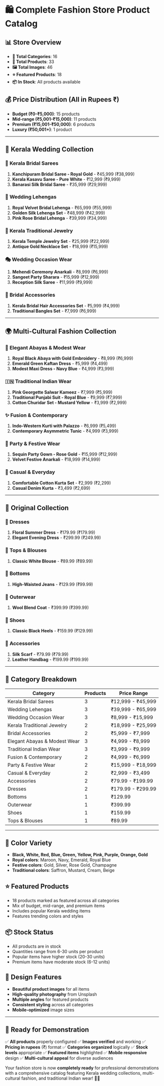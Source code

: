 # 🛍️ Complete Fashion Store Product Catalog

## 📊 Store Overview
- **🏪 Total Categories**: 16
- **👗 Total Products**: 33
- **🖼️ Total Images**: 46
- **⭐ Featured Products**: 18
- **📦 In Stock**: All products available

## 💰 Price Distribution (All in Rupees ₹)
- **Budget (₹0-₹5,000)**: 15 products
- **Mid-range (₹5,001-₹15,000)**: 11 products
- **Premium (₹15,001-₹50,000)**: 6 products
- **Luxury (₹50,001+)**: 1 product

---

## 🎨 **Kerala Wedding Collection**

### 👰 **Kerala Bridal Sarees**
1. **Kanchipuram Bridal Saree - Royal Gold** - ₹45,999 (₹38,999)
2. **Kerala Kasavu Saree - Pure White** - ₹12,999 (₹9,999)
3. **Banarasi Silk Bridal Saree** - ₹35,999 (₹29,999)

### 👑 **Wedding Lehengas**
1. **Royal Velvet Bridal Lehenga** - ₹65,999 (₹55,999)
2. **Golden Silk Lehenga Set** - ₹48,999 (₹42,999)
3. **Pink Rose Bridal Lehenga** - ₹39,999 (₹34,999)

### 💎 **Kerala Traditional Jewelry**
1. **Kerala Temple Jewelry Set** - ₹25,999 (₹22,999)
2. **Antique Gold Necklace Set** - ₹18,999 (₹15,999)

### 🎭 **Wedding Occasion Wear**
1. **Mehendi Ceremony Anarkali** - ₹8,999 (₹6,999)
2. **Sangeet Party Sharara** - ₹15,999 (₹12,999)
3. **Reception Silk Saree** - ₹11,999 (₹9,999)

### 💍 **Bridal Accessories**
1. **Kerala Bridal Hair Accessories Set** - ₹5,999 (₹4,999)
2. **Traditional Bangles Set** - ₹7,999 (₹6,999)

---

## 🌍 **Multi-Cultural Fashion Collection**

### 🌙 **Elegant Abayas & Modest Wear**
1. **Royal Black Abaya with Gold Embroidery** - ₹8,999 (₹6,999)
2. **Emerald Green Kaftan Dress** - ₹5,999 (₹4,499)
3. **Modest Maxi Dress - Navy Blue** - ₹4,999 (₹3,999)

### 🇮🇳 **Traditional Indian Wear**
1. **Pink Georgette Salwar Kameez** - ₹7,999 (₹5,999)
2. **Traditional Punjabi Suit - Royal Blue** - ₹9,999 (₹7,999)
3. **Cotton Churidar Set - Mustard Yellow** - ₹3,999 (₹2,999)

### ✨ **Fusion & Contemporary**
1. **Indo-Western Kurti with Palazzo** - ₹6,999 (₹5,499)
2. **Contemporary Asymmetric Tunic** - ₹4,999 (₹3,999)

### 🎉 **Party & Festive Wear**
1. **Sequin Party Gown - Rose Gold** - ₹15,999 (₹12,999)
2. **Velvet Festive Anarkali** - ₹18,999 (₹14,999)

### 💝 **Casual & Everyday**
1. **Comfortable Cotton Kurta Set** - ₹2,999 (₹2,299)
2. **Casual Denim Kurta** - ₹3,499 (₹2,699)

---

## 🏪 **Original Collection**

### 👗 **Dresses**
1. **Floral Summer Dress** - ₹179.99 (₹179.99)
2. **Elegant Evening Dress** - ₹299.99 (₹249.99)

### 👚 **Tops & Blouses**
1. **Classic White Blouse** - ₹89.99 (₹89.99)

### 👖 **Bottoms**
1. **High-Waisted Jeans** - ₹129.99 (₹99.99)

### 🧥 **Outerwear**
1. **Wool Blend Coat** - ₹399.99 (₹399.99)

### 👠 **Shoes**
1. **Classic Black Heels** - ₹159.99 (₹129.99)

### 💍 **Accessories**
1. **Silk Scarf** - ₹79.99 (₹79.99)
2. **Leather Handbag** - ₹199.99 (₹199.99)

---

## 🎯 **Category Breakdown**

| Category | Products | Price Range |
|----------|----------|-------------|
| Kerala Bridal Sarees | 3 | ₹12,999 - ₹45,999 |
| Wedding Lehengas | 3 | ₹39,999 - ₹65,999 |
| Wedding Occasion Wear | 3 | ₹8,999 - ₹15,999 |
| Kerala Traditional Jewelry | 2 | ₹18,999 - ₹25,999 |
| Bridal Accessories | 2 | ₹5,999 - ₹7,999 |
| Elegant Abayas & Modest Wear | 3 | ₹4,999 - ₹8,999 |
| Traditional Indian Wear | 3 | ₹3,999 - ₹9,999 |
| Fusion & Contemporary | 2 | ₹4,999 - ₹6,999 |
| Party & Festive Wear | 2 | ₹15,999 - ₹18,999 |
| Casual & Everyday | 2 | ₹2,999 - ₹3,499 |
| Accessories | 2 | ₹79.99 - ₹199.99 |
| Dresses | 2 | ₹179.99 - ₹299.99 |
| Bottoms | 1 | ₹129.99 |
| Outerwear | 1 | ₹399.99 |
| Shoes | 1 | ₹159.99 |
| Tops & Blouses | 1 | ₹89.99 |

---

## 🌈 **Color Variety**
- **Black, White, Red, Blue, Green, Yellow, Pink, Purple, Orange, Gold**
- **Royal colors**: Maroon, Navy, Emerald, Royal Blue
- **Festive colors**: Gold, Silver, Rose Gold, Champagne
- **Traditional colors**: Saffron, Mustard, Cream, Beige

## ⭐ **Featured Products**
- 18 products marked as featured across all categories
- Mix of budget, mid-range, and premium items
- Includes popular Kerala wedding items
- Features trending colors and styles

## 📦 **Stock Status**
- All products are in stock
- Quantities range from 6-30 units per product
- Popular items have higher stock (20-30 units)
- Premium items have moderate stock (6-12 units)

## 🎨 **Design Features**
- **Beautiful product images** for all items
- **High-quality photography** from Unsplash
- **Multiple angles** for featured products
- **Consistent styling** across all categories
- **Mobile-optimized** image sizes

---

## 🚀 **Ready for Demonstration**
✅ **All products** properly configured
✅ **Images verified** and working
✅ **Pricing in rupees** (₹) format
✅ **Categories organized** logically
✅ **Stock levels** appropriate
✅ **Featured items** highlighted
✅ **Mobile responsive** design
✅ **Multi-cultural appeal** for diverse audiences

Your fashion store is now **completely ready** for professional demonstrations with a comprehensive catalog featuring Kerala wedding collections, multi-cultural fashion, and traditional Indian wear! 🎊✨
